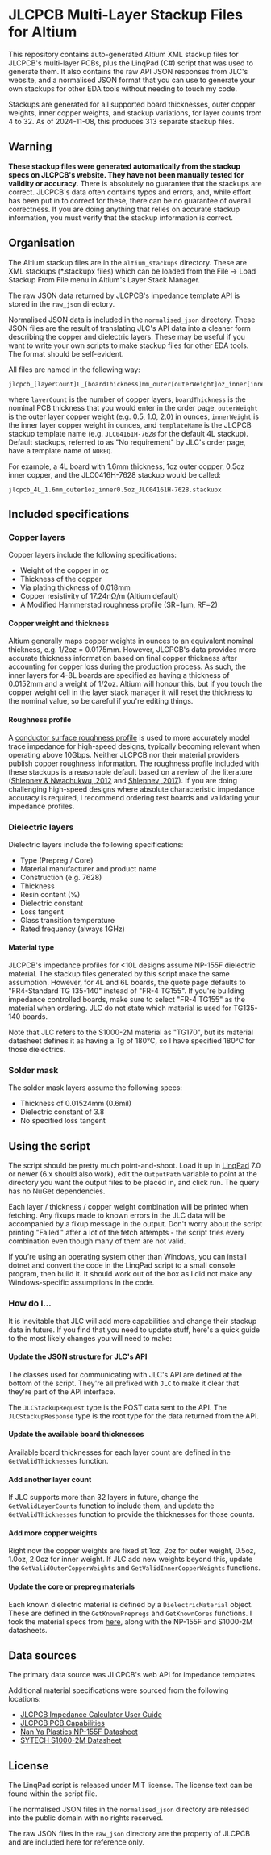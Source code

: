 # JLCPCB Multi-Layer Stackup Files for Altium

This repository contains auto-generated Altium XML stackup files for JLCPCB's multi-layer PCBs, plus the LinqPad (C#) script that was used to generate them. It also contains the raw API JSON responses from JLC's website, and a normalised JSON format that you can use to generate your own stackups for other EDA tools without needing to touch my code.

Stackups are generated for all supported board thicknesses, outer copper weights, inner copper weights, and stackup variations, for layer counts from 4 to 32. As of 2024-11-08, this produces 313 separate stackup files.

## Warning

**These stackup files were generated automatically from the stackup specs on JLCPCB's website. They have not been manually tested for validity or accuracy.** There is absolutely no guarantee that the stackups are correct. JLCPCB's data often contains typos and errors, and, while effort has been put in to correct for these, there can be no guarantee of overall correctness. If you are doing anything that relies on accurate stackup information, you must verify that the stackup information is correct.

## Organisation

The Altium stackup files are in the `altium_stackups` directory. These are XML stackups (*.stackupx files) which can be loaded from the File -> Load Stackup From File menu in Altium's Layer Stack Manager.

The raw JSON data returned by JLCPCB's impedance template API is stored in the `raw_json` directory.

Normalised JSON data is included in the `normalised_json` directory. These JSON files are the result of translating JLC's API data into a cleaner form describing the copper and dielectric layers. These may be useful if you want to write your own scripts to make stackup files for other EDA tools. The format should be self-evident.

All files are named in the following way:

```
jlcpcb_[layerCount]L_[boardThickness]mm_outer[outerWeight]oz_inner[innerWeight]oz_[templateName]
```

where `layerCount` is the number of copper layers, `boardThickness` is the nominal PCB thickness that you would enter in the order page, `outerWeight` is the outer layer copper weight (e.g. 0.5, 1.0, 2.0) in ounces, `innerWeight` is the inner layer copper weight in ounces, and `templateName` is the JLCPCB stackup template name (e.g. `JLC04161H-7628` for the default 4L stackup). Default stackups, referred to as "No requirement" by JLC's order page, have a template name of `NOREQ`.

For example, a 4L board with 1.6mm thickness, 1oz outer copper, 0.5oz inner copper, and the JLC0416H-7628 stackup would be called:

```
jlcpcb_4L_1.6mm_outer1oz_inner0.5oz_JLC04161H-7628.stackupx
```

## Included specifications

### Copper layers

Copper layers include the following specifications:

- Weight of the copper in oz
- Thickness of the copper
- Via plating thickness of 0.018mm
- Copper resistivity of 17.24nΩ/m (Altium default)
- A Modified Hammerstad roughness profile (SR=1μm, RF=2)

#### Copper weight and thickness

Altium generally maps copper weights in ounces to an equivalent nominal thickness, e.g. 1/2oz = 0.0175mm. However, JLCPCB's data provides more accurate thickness information based on final copper thickness after accounting for copper loss during the production process. As such, the inner layers for 4-8L boards are specified as having a thickness of 0.0152mm and a weight of 1/2oz. Altium will honour this, but if you touch the copper weight cell in the layer stack manager it will reset the thickness to the nominal value, so be careful if you're editing things.

#### Roughness profile

A [conductor surface roughness profile](https://www.altium.com/documentation/altium-designer/interactively-routing-controlled-impedance-pcb#conductor-surface-roughness) is used to more accurately model trace impedance for high-speed designs, typically becoming relevant when operating above 10Gbps. Neither JLCPCB nor their material providers publish copper roughness information. The roughness profile included with these stackups is a reasonable default based on a review of the literature ([Shlepnev & Nwachukwu, 2012](https://www.simberian.com/AppNotes/14-WA2_Shlepnev_Nwachukwu_DesignCon2012_final.pdf) and [Shlepnev, 2017](https://www.simberian.com/AppNotes/Unified_RCC_EPEPS2017_rev2.pdf)). If you are doing challenging high-speed designs where absolute characteristic impedance accuracy is required, I recommend ordering test boards and validating your impedance profiles.

### Dielectric layers

Dielectric layers include the following specifications:

- Type (Prepreg / Core)
- Material manufacturer and product name
- Construction (e.g. 7628)
- Thickness
- Resin content (%)
- Dielectric constant
- Loss tangent
- Glass transition temperature
- Rated frequency (always 1GHz)

#### Material type

JLCPCB's impedance profiles for <10L designs assume NP-155F dielectric material. The stackup files generated by this script make the same assumption. However, for 4L and 6L boards, the quote page defaults to "FR4-Standard TG 135-140" instead of "FR-4 TG155". If you're building impedance controlled boards, make sure to select "FR-4 TG155" as the material when ordering. JLC do not state which material is used for TG135-140 boards.

Note that JLC refers to the S1000-2M material as "TG170", but its material datasheet defines it as having a Tg of 180°C, so I have specified 180°C for those dielectrics.

### Solder mask

The solder mask layers assume the following specs:

- Thickness of 0.01524mm (0.6mil)
- Dielectric constant of 3.8
- No specified loss tangent

## Using the script

The script should be pretty much point-and-shoot. Load it up in [LinqPad](https://www.linqpad.net/) 7.0 or newer (6.x should also work), edit the `OutputPath` variable to point at the directory you want the output files to be placed in, and click run. The query has no NuGet dependencies.

Each layer / thickness / copper weight combination will be printed when fetching. Any fixups made to known errors in the JLC data will be accompanied by a fixup message in the output. Don't worry about the script printing "Failed." after a lot of the fetch attempts - the script tries every combination even though many of them are not valid.

If you're using an operating system other than Windows, you can install dotnet and convert the code in the LinqPad script to a small console program, then build it. It should work out of the box as I did not make any Windows-specific assumptions in the code.

### How do I...

It is inevitable that JLC will add more capabilities and change their stackup data in future. If you find that you need to update stuff, here's a quick guide to the most likely changes you will need to make:

#### Update the JSON structure for JLC's API

The classes used for communicating with JLC's API are defined at the bottom of the script. They're all prefixed with `JLC` to make it clear that they're part of the API interface.

The `JLCStackupRequest` type is the POST data sent to the API. The `JLCStackupResponse` type is the root type for the data returned from the API.

#### Update the available board thicknesses

Available board thicknesses for each layer count are defined in the `GetValidThicknesses` function.

#### Add another layer count

If JLC supports more than 32 layers in future, change the `GetValidLayerCounts` function to include them, and update the `GetValidThicknesses` function to provide the thicknesses for those counts.

#### Add more copper weights

Right now the copper weights are fixed at 1oz, 2oz for outer weight, 0.5oz, 1.0oz, 2.0oz for inner weight. If JLC add new weights beyond this, update the `GetValidOuterCopperWeights` and `GetValidInnerCopperWeights` functions.

#### Update the core or prepreg materials

Each known dielectric material is defined by a `DielectricMaterial` object. These are defined in the `GetKnownPrepregs` and `GetKnownCores` functions. I took the material specs from [here](https://jlcpcb.com/help/article/User-Guide-to-the-JLCPCB-Impedance-Calculator), along with the NP-155F and S1000-2M datasheets.

## Data sources

The primary data source was JLCPCB's web API for impedance templates.

Additional material specifications were sourced from the following locations:

- [JLCPCB Impedance Calculator User Guide](https://jlcpcb.com/help/article/User-Guide-to-the-JLCPCB-Impedance-Calculator)
- [JLCPCB PCB Capabilities](https://jlcpcb.com/capabilities/pcb-capabilities)
- [Nan Ya Plastics NP-155F Datasheet](https://cclqc.npc.com.tw/cclfile/pdt/Datasheet_NP-155F_1728977944054.pdf?v=16750)
- [SYTECH S1000-2M Datasheet](http://syst.com.cn/uploadfiles/2019/03/20190301102556156.pdf)

## License

The LinqPad script is released under MIT license. The license text can be found within the script file.

The normalised JSON files in the `normalised_json` directory are released into the public domain with no rights reserved.

The raw JSON files in the `raw_json` directory are the property of JLCPCB and are included here for reference only.